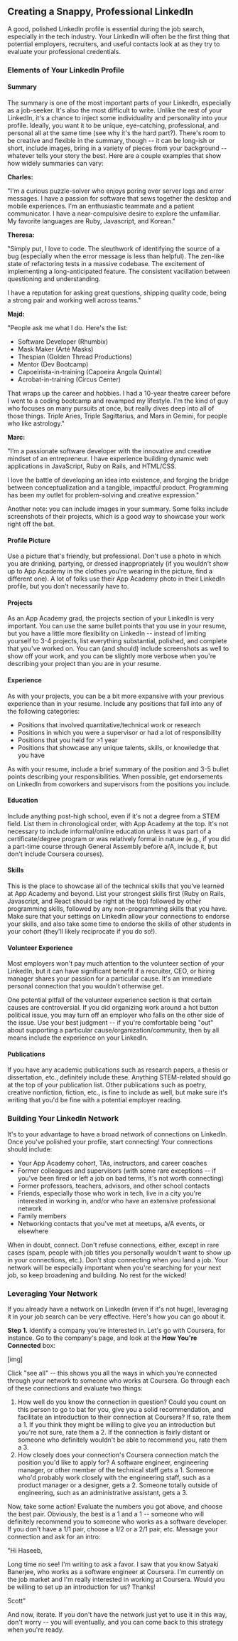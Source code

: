 ## Creating a Snappy, Professional LinkedIn 

A good, polished LinkedIn profile is essential during the job search, especially in the tech industry.  Your LinkedIn will often be the first thing that potential employers, recruiters, and useful contacts look at as they try to evaluate your professional credentials.  

### Elements of Your LinkedIn Profile

#### Summary  

The summary is one of the most important parts of your LinkedIn, especially as a job-seeker.  It's also the most difficult to write.  Unlike the rest of your LinkedIn, it's a chance to inject some individuality and personality into your profile.  Ideally, you want it to be unique, eye-catching, professional, and personal all at the same time (see why it's the hard part?).  There's room to be creative and flexible in the summary, though -- it can be long-ish or short, include images, bring in a variety of pieces from your background -- whatever tells your story the best.  Here are a couple examples that show how widely summaries can vary:

**Charles:**

"I'm a curious puzzle-solver who enjoys poring over server logs and error messages. I have a passion for software that sews together the desktop and mobile experiences. I'm an enthusiastic teammate and a patient communicator. I have a near-compulsive desire to explore the unfamiliar. My favorite languages are Ruby, Javascript, and Korean."

**Theresa:**

"Simply put, I love to code. The sleuthwork of identifying the source of a bug (especially when the error message is less than helpful). The zen-like state of refactoring tests in a massive codebase. The excitement of implementing a long-anticipated feature. The consistent vacillation between questioning and understanding. 

I have a reputation for asking great questions, shipping quality code, being a strong pair and working well across teams."

**Majd:**

"People ask me what I do. Here's the list:

- Software Developer (Rhumbix)
- Mask Maker (Arté Masks)
- Thespian (Golden Thread Productions)
- Mentor (Dev Bootcamp)
- Capoeirista-in-training (Capoeira Angola Quintal)
- Acrobat-in-training (Circus Center)

That wraps up the career and hobbies. I had a 10-year theatre career before I went to a coding bootcamp and revamped my lifestyle. I'm the kind of guy who focuses on many pursuits at once, but really dives deep into all of those things. Triple Aries, Triple Sagittarius, and Mars in Gemini, for people who like astrology."

**Marc:**

"I’m a passionate software developer with the innovative and creative mindset of an entrepreneur. I have experience building dynamic web applications in JavaScript, Ruby on Rails, and HTML/CSS.

I love the battle of developing an idea into existence, and forging the bridge between conceptualization and a tangible, impactful product. Programming has been my outlet for problem-solving and creative expression."

Another note: you can include images in your summary.  Some folks include screenshots of their projects, which is a good way to showcase your work right off the bat.  

#### Profile Picture  

Use a picture that's friendly, but professional.  Don't use a photo in which you are drinking, partying, or dressed inappropriately (if you wouldn't show up to App Academy in the clothes you're wearing in the picture, find a different one).  A lot of folks use their App Academy photo in their LinkedIn profile, but you don't necessarily have to.  

#### Projects  
As an App Academy grad, the projects section of your LinkedIn is very important.  You can use the same bullet points that you use in your resume, but you have a little more flexibility on LinkedIn -- instead of limiting yourself to 3-4 projects, list everything substantial, polished, and complete that you've worked on.  You can (and should) include screenshots as well to show off your work, and you can be slightly more verbose when you're describing your project than you are in your resume. 

#### Experience

As with your projects, you can be a bit more expansive with your previous experience than in your resume.  Include any positions that fall into any of the following categories:

- Positions that involved quantitative/technical work or research 
- Positions in which you were a supervisor or had a lot of responsibility 
- Positions that you held for >1 year
- Positions that showcase any unique talents, skills, or knowledge that you have 

As with your resume, include a brief summary of the position and 3-5 bullet points describing your responsibilities.  When possible, get endorsements on LinkedIn from coworkers and supervisors from the positions you include.

#### Education

Include anything post-high school, even if it's not a degree from a STEM field.  List them in chronological order, with App Academy at the top.  It's not necessary to include informal/online education unless it was part of a certificate/degree program or was relatively formal in nature (e.g., if you did a part-time course through General Assembly before a/A, include it, but don't include Coursera courses).  

#### Skills

This is the place to showcase all of the technical skills that you've learned at App Academy and beyond.  List your strongest skills first (Ruby on Rails, Javascript, and React should be right at the top) followed by other programming skills, followed by any non-programming skills that you have.  Make sure that your settings on LinkedIn allow your connections to endorse your skills, and also take some time to endorse the skills of other students in your cohort (they'll likely reciprocate if you do so!).  

#### Volunteer Experience

Most employers won't pay much attention to the volunteer section of your LinkedIn, but it can have significant benefit if a recruiter, CEO, or hiring manager shares your passion for a particular cause.  It's an immediate personal connection that you wouldn't otherwise get.  

One potential pitfall of the volunteer experience section is that certain causes are controversial.  If you did organizing work around a hot button political issue, you may turn off an employer who falls on the other side of the issue.  Use your best judgment -- if you're comfortable being "out" about supporting a particular cause/organization/community, then by all means include the experience on your LinkedIn.  

#### Publications 

If you have any academic publications such as research papers, a thesis or dissertation, etc., definitely include these.  Anything STEM-related should go at the top of your publication list.  Other publications such as poetry, creative nonfiction, fiction, etc., is fine to include as well, but make sure it's writing that you'd be fine with a potential employer reading.  

### Building Your LinkedIn Network 

It's to your advantage to have a broad network of connections on LinkedIn.  Once you've polished your profile, start connecting!  Your connections should include:

- Your App Academy cohort, TAs, instructors, and career coaches 
- Former colleagues and supervisors (with some rare exceptions -- if you've been fired or left a job on bad terms, it's not worth connecting)
- Former professors, teachers, advisors, and other school contacts 
- Friends, especially those who work in tech, live in a city you're interested in working in, and/or who have an extensive professional network 
- Family members 
- Networking contacts that you've met at meetups, a/A events, or elsewhere 

When in doubt, connect.  Don't refuse connections, either, except in rare cases (spam, people with job titles you personally wouldn't want to show up in your connections, etc.).  Don't stop connecting when you land a job.  Your network will be especially important when you're searching for your next job, so keep broadening and building.  No rest for the wicked!

### Leveraging Your Network

If you already have a network on LinkedIn (even if it's not huge), leveraging it in your job search can be very effective.  Here's how you can go about it.

**Step 1.**  Identify a company you're interested in.  Let's go with Coursera, for instance.  Go to the company's page, and look at the **How You're Connected** box:

[img] 

Click "see all" -- this shows you all the ways in which you're connected through your network to someone who works at Coursera.  Go through each of these connections and evaluate two things:

1.  How well do you know the connection in question?  Could you count on this person to go to bat for you, give you a solid recommendation, and facilitate an introduction to their connection at Coursera?  If so, rate them a 1.  If you think they might be willing to give you an introduction but you're not sure, rate them a 2.  If the connection is fairly distant or someone who definitely wouldn't be able to recommend you, rate them a 3.  
2.  How closely does your connection's Coursera connection match the position you'd like to apply for?  A software engineer, engineering manager, or other member of the technical staff gets a 1.  Someone who'd probably work closely with the engineering staff, such as a product manager or a designer, gets a 2.  Someone totally outside of engineering, such as an administrative assistant, gets a 3.  

Now, take some action!  Evaluate the numbers you got above, and choose the best pair.  Obviously, the best is a 1 and a 1
-- someone who will definitely recommend you to someone who works as a software developer.  If you don't have a 1/1 pair, choose a 1/2 or a 2/1 pair, etc.  Message your connection and ask for an intro:

"Hi Haseeb, 

Long time no see!  I'm writing to ask a favor.  I saw that you know Satyaki Banerjee, who works as a software engineer at Coursera.  I'm currently on the job market and I'm really interested in working at Coursera.  Would you be willing to set up an introduction for us?  Thanks!

Scott"

And now, iterate.  If you don't have the network just yet to use it in this way, don't worry -- you will eventually, and you can come back to this strategy when you're ready. 




